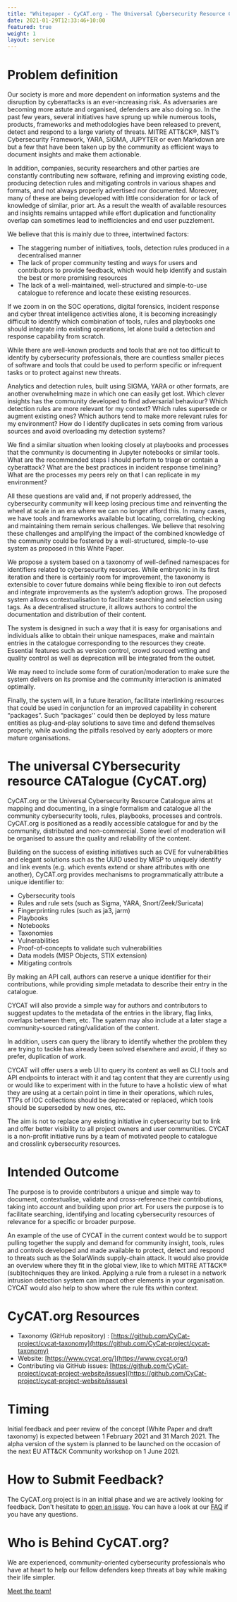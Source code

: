 ```yaml
---
title: "Whitepaper - CyCAT.org - The Universal Cybersecurity Resource Catalogue"
date: 2021-01-29T12:33:46+10:00
featured: true
weight: 1
layout: service
---
```


# Problem definition

Our society is more and more dependent on information systems and the disruption by cyberattacks is an ever-increasing risk. As adversaries are becoming more astute and organised, defenders are also doing so. In the past few years, several initiatives have sprung up while numerous tools, products, frameworks and methodologies have been released to prevent, detect and respond to a large variety of threats. MITRE ATT&CK®, NIST’s Cybersecurity Framework, YARA, SIGMA, JUPYTER or even Markdown are but a few that have been taken up by the community as efficient ways to document insights and make them actionable.

In addition, companies, security researchers and other parties are constantly contributing new software, refining and improving existing code, producing detection rules and mitigating controls in various shapes and formats, and not always properly advertised nor documented. Moreover, many of these are being developed with little consideration for or lack of knowledge of similar, prior art. As a result the wealth of available resources and insights remains untapped while effort duplication and functionality overlap can sometimes lead to inefficiencies and end user puzzlement.

We believe that this is mainly due to three, intertwined factors:

- The staggering number of initiatives, tools, detection rules produced in a decentralised manner
- The lack of proper community testing and ways for users and contributors to provide feedback, which would help identify and sustain the best or more promising resources
- The lack of a well-maintained, well-structured and simple-to-use catalogue to reference and locate these existing resources.

If we zoom in on the SOC operations, digital forensics, incident response and cyber threat intelligence activities alone, it is becoming increasingly difficult to identify which combination of tools, rules and playbooks one should integrate into existing operations, let alone build a detection and response capability from scratch.

While there are well-known products and tools that are not too difficult to identify by cybersecurity professionals, there are countless smaller pieces of software and tools that could be used to perform specific or infrequent tasks or to protect against new threats.

Analytics and detection rules, built using SIGMA, YARA or other formats, are another overwhelming maze in which one can easily get lost. Which clever insights has the community developed to find adversarial behaviour? Which detection rules are more relevant for my context? Which rules supersede or augment existing ones? Which authors tend to make more relevant rules for my environment? How do I identify duplicates in sets coming from various sources and avoid overloading my detection systems?

We find a similar situation when looking closely at playbooks and processes that the community is documenting in Jupyter notebooks or similar tools. What are the recommended steps I should perform to triage or contain a cyberattack? What are the best practices in incident response timelining? What are the processes my peers rely on that I can replicate in my environment?

All these questions are valid and, if not properly addressed, the cybersecurity community will keep losing precious time and reinventing the wheel at scale in an era where we can no longer afford this. In many cases, we have tools and frameworks available but locating, correlating, checking and maintaining them remain serious challenges. We believe that resolving these challenges and amplifying the impact of the combined knowledge of the community could be fostered by a well-structured, simple-to-use system as proposed in this White Paper.

We propose a system based on a taxonomy of well-defined namespaces for identifiers related to cybersecurity resources. While embryonic in its first iteration and there is certainly room for improvement, the taxonomy is extensible to cover future domains while being flexible to iron out defects and integrate improvements as the system’s adoption grows. The proposed system allows contextualisation to facilitate searching and selection using tags. As a decentralised structure, it allows authors to control the documentation and distribution of their content.

The system is designed in such a way that it is easy for organisations and individuals alike to obtain their unique namespaces, make and maintain entries in the catalogue corresponding to the resources they create. Essential features such as version control, crowd sourced vetting and quality control as well as deprecation will be integrated from the outset. 

We may need to include some form of curation/moderation to make sure the system delivers on its promise and the community interaction is animated optimally.

Finally, the system will, in a future iteration, facilitate interlinking resources that could be used in conjunction for an improved capability in coherent “packages”. Such “packages'' could then be deployed by less mature entities as plug-and-play solutions to save time and defend themselves properly, while avoiding the pitfalls resolved by early adopters or more mature organisations.

# The universal CYbersecurity resource CATalogue (CyCAT.org)

CyCAT.org or the Universal Cybersecurity Resource Catalogue aims at mapping and documenting, in a single formalism and catalogue all the community cybersecurity tools, rules, playbooks, processes and controls. CyCAT.org is positioned as a readily accessible catalogue for and by the community, distributed and non-commercial. Some level of moderation will be organised to assure the quality and reliability of the content.

Building on the success of existing initiatives such as CVE for vulnerabilities and elegant solutions such as the UUID used by MISP to uniquely identify and link events (e.g. which events extend or share attributes with one another), CyCAT.org provides mechanisms to programmatically attribute a unique identifier to:


- Cybersecurity tools
- Rules and rule sets (such as Sigma, YARA, Snort/Zeek/Suricata)
- Fingerprinting rules (such as ja3, jarm)
- Playbooks
- Notebooks
- Taxonomies
- Vulnerabilities
- Proof-of-concepts to validate such vulnerabilities
- Data models (MISP Objects, STIX extension)
- Mitigating controls

By making an API call, authors can reserve a unique identifier for their contributions, while providing simple metadata to describe their entry in the catalogue.

CYCAT will also provide a simple way for authors and contributors to suggest updates to the metadata of the entries in the library, flag links, overlaps between them, etc. The syatem may also include at a later stage a community-sourced rating/validation of the content. 

In addition, users can query the library to identify whether the problem they are trying to tackle has already been solved elsewhere and avoid, if they so prefer, duplication of work.

CYCAT will offer users a web UI to query its content as well as CLI tools and API endpoints to interact with it and tag content that they are currently using or would like to experiment with in the future to have a holistic view of what they are using at a certain point in time in their operations, which rules, TTPs of IOC collections should be deprecated or replaced, which tools should be superseded by new ones, etc.

The aim is not to replace any existing initiative in cybersecurity but to link and offer better visibility to all project owners and user communities. CYCAT is a non-profit initiative runs by a team of motivated people to catalogue and crosslink cybersecurity resources.

# Intended Outcome

The purpose is to provide contributors a unique and simple way to document, contextualise, validate and cross-reference their contributions, taking into account and building upon prior art. For users the purpose is to facilitate searching, identifying and locating cybersecurity resources of relevance for a specific or broader purpose.

An example of the use of CYCAT in the current context would be to support pulling together the supply and demand for community insight, tools, rules and controls developed and made available to protect, detect and respond to threats such as the SolarWinds supply-chain attack. It would also provide an overview where they fit in the global view, like to which MITRE ATT&CK® (sub)techniques they are linked. Applying a rule from a ruleset in a network intrusion detection system can impact other elements in your organisation. CYCAT would also help to show where the rule fits within context.

# CyCAT.org Resources

- Taxonomy (GitHub repository) : [https://github.com/CyCat-project/cycat-taxonomy](https://github.com/CyCat-project/cycat-taxonomy)
- Website:  [https://www.cycat.org/](https://www.cycat.org/)
- Contributing via GitHub issues: [https://github.com/CyCat-project/cycat-project-website/issues](https://github.com/CyCat-project/cycat-project-website/issues)

# Timing

Initial feedback and peer review of the concept (White Paper and draft taxonomy) is expected between 1 February 2021 and 31 March 2021. The alpha version of the system is planned to be launched on the occasion of the next EU ATT&CK Community workshop on 1 June 2021.

# How to Submit Feedback?

The CyCAT.org project is in an initial phase and we are actively looking for feedback. Don't hesitate to [open an issue](https://github.com/CyCat-project/cycat-project-website/issues/new/choose). You can have a look
at our [FAQ](/faq/) if you have any questions.

# Who is Behind CyCAT.org?

We are experienced, community-oriented cybersecurity professionals who have at heart to help our fellow defenders keep threats at bay while making their life simpler.

[Meet the team!](/team/)

